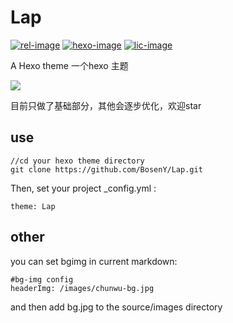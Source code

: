 # Lap


[![rel-image]][releases-url]
[![hexo-image]][hexo-url]
[![lic-image]](GPL-2.0)

A Hexo theme
一个hexo 主题

![](http://owgraa3f3.bkt.clouddn.com/18-2-7/12524036.jpg)

目前只做了基础部分，其他会逐步优化，欢迎star

## use

```
//cd your hexo theme directory
git clone https://github.com/BosenY/Lap.git
```
Then, set your project _config.yml :

```
theme: Lap
```

## other

you can set bgimg in current markdown:

```
#bg-img config
headerImg: /images/chunwu-bg.jpg

```
and then add bg.jpg to the  source/images directory







[releases-url]: https://github.com/BosenY/Lap/releases
[hexo-url]: http://hexo.io
[lic-image]: https://img.shields.io/dub/l/vibe-d.svg
[hexo-image]: https://img.shields.io/badge/hexo-%3E%3D%203.0-blue.svg
[rel-image]: https://img.shields.io/github/release/iissnan/hexo-theme-next.svg